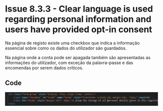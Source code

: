# Issue 8.3.3 - Clear language is used regarding personal information and users have provided opt-in consent

 Na página de registo existe uma checkbox que indica a informação essencial sobre como os dados do utilizador são guardados.

Na página onde a conta pode ser apagada também são apresentadas as informações do utilizador, com exceção da palavra-passe e das encomendas por serem dados críticos.

## Code

![Terms button](terms.png)